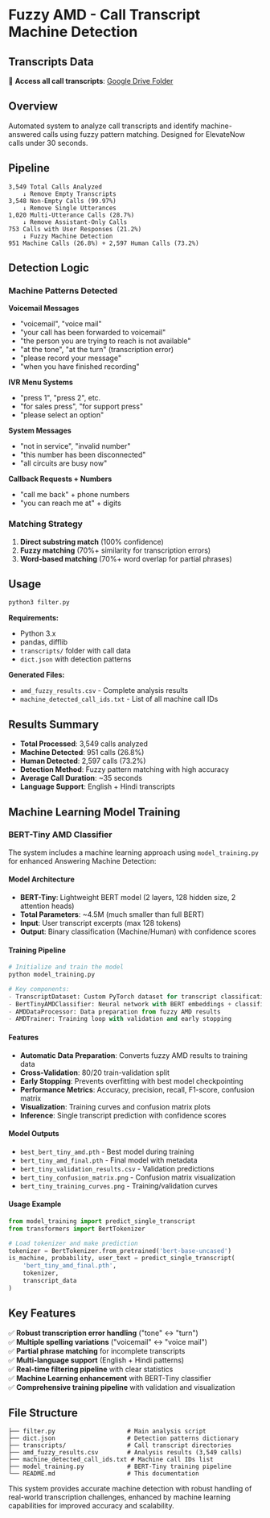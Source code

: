 # Fuzzy AMD - Call Transcript Machine Detection

## Transcripts Data
📁 **Access all call transcripts**: [Google Drive Folder](https://drive.google.com/drive/folders/1ZTIIWky4Qski1lkRmRdIImsZ7DtMR-xX?usp=drive_link)

## Overview

Automated system to analyze call transcripts and identify machine-answered calls using fuzzy pattern matching. Designed for ElevateNow calls under 30 seconds.

## Pipeline

```
3,549 Total Calls Analyzed
    ↓ Remove Empty Transcripts
3,548 Non-Empty Calls (99.97%)
    ↓ Remove Single Utterances  
1,020 Multi-Utterance Calls (28.7%)
    ↓ Remove Assistant-Only Calls
753 Calls with User Responses (21.2%)
    ↓ Fuzzy Machine Detection
951 Machine Calls (26.8%) + 2,597 Human Calls (73.2%)
```

## Detection Logic

### Machine Patterns Detected

**Voicemail Messages**
- "voicemail", "voice mail"
- "your call has been forwarded to voicemail"
- "the person you are trying to reach is not available"
- "at the tone", "at the turn" (transcription error)
- "please record your message"
- "when you have finished recording"

**IVR Menu Systems**
- "press 1", "press 2", etc.
- "for sales press", "for support press"
- "please select an option"

**System Messages** 
- "not in service", "invalid number"
- "this number has been disconnected"
- "all circuits are busy now"

**Callback Requests + Numbers**
- "call me back" + phone numbers
- "you can reach me at" + digits

### Matching Strategy

1. **Direct substring match** (100% confidence)
2. **Fuzzy matching** (70%+ similarity for transcription errors)
3. **Word-based matching** (70%+ word overlap for partial phrases)

## Usage

```bash
python3 filter.py
```

**Requirements:**
- Python 3.x
- pandas, difflib
- `transcripts/` folder with call data
- `dict.json` with detection patterns

**Generated Files:**
- `amd_fuzzy_results.csv` - Complete analysis results
- `machine_detected_call_ids.txt` - List of all machine call IDs

## Results Summary

- **Total Processed**: 3,549 calls analyzed
- **Machine Detected**: 951 calls (26.8%)
- **Human Detected**: 2,597 calls (73.2%)
- **Detection Method**: Fuzzy pattern matching with high accuracy
- **Average Call Duration**: ~35 seconds
- **Language Support**: English + Hindi transcripts

## Machine Learning Model Training

### BERT-Tiny AMD Classifier

The system includes a machine learning approach using `model_training.py` for enhanced Answering Machine Detection:

#### Model Architecture
- **BERT-Tiny**: Lightweight BERT model (2 layers, 128 hidden size, 2 attention heads)
- **Total Parameters**: ~4.5M (much smaller than full BERT)
- **Input**: User transcript excerpts (max 128 tokens)
- **Output**: Binary classification (Machine/Human) with confidence scores

#### Training Pipeline
```python
# Initialize and train the model
python model_training.py

# Key components:
- TranscriptDataset: Custom PyTorch dataset for transcript classification
- BertTinyAMDClassifier: Neural network with BERT embeddings + classification head
- AMDDataProcessor: Data preparation from fuzzy AMD results
- AMDTrainer: Training loop with validation and early stopping
```

#### Features
- **Automatic Data Preparation**: Converts fuzzy AMD results to training data
- **Cross-Validation**: 80/20 train-validation split
- **Early Stopping**: Prevents overfitting with best model checkpointing
- **Performance Metrics**: Accuracy, precision, recall, F1-score, confusion matrix
- **Visualization**: Training curves and confusion matrix plots
- **Inference**: Single transcript prediction with confidence scores

#### Model Outputs
- `best_bert_tiny_amd.pth` - Best model during training
- `bert_tiny_amd_final.pth` - Final model with metadata
- `bert_tiny_validation_results.csv` - Validation predictions
- `bert_tiny_confusion_matrix.png` - Confusion matrix visualization
- `bert_tiny_training_curves.png` - Training/validation curves

#### Usage Example
```python
from model_training import predict_single_transcript
from transformers import BertTokenizer

# Load tokenizer and make prediction
tokenizer = BertTokenizer.from_pretrained('bert-base-uncased')
is_machine, probability, user_text = predict_single_transcript(
    'bert_tiny_amd_final.pth', 
    tokenizer, 
    transcript_data
)
```

## Key Features

✅ **Robust transcription error handling** ("tone" ↔ "turn")  
✅ **Multiple spelling variations** ("voicemail" ↔ "voice mail")  
✅ **Partial phrase matching** for incomplete transcripts  
✅ **Multi-language support** (English + Hindi patterns)  
✅ **Real-time filtering pipeline** with clear statistics  
✅ **Machine Learning enhancement** with BERT-Tiny classifier  
✅ **Comprehensive training pipeline** with validation and visualization  

## File Structure

```
├── filter.py                    # Main analysis script
├── dict.json                    # Detection patterns dictionary
├── transcripts/                 # Call transcript directories
├── amd_fuzzy_results.csv        # Analysis results (3,549 calls)
├── machine_detected_call_ids.txt # Machine call IDs list
├── model_training.py            # BERT-Tiny training pipeline
└── README.md                    # This documentation
```

This system provides accurate machine detection with robust handling of real-world transcription challenges, enhanced by machine learning capabilities for improved accuracy and scalability.